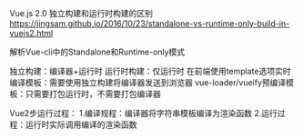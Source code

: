Vue.js 2.0 独立构建和运行时构建的区别 https://jingsam.github.io/2016/10/23/standalone-vs-runtime-only-build-in-vuejs2.html

解析Vue-cli中的Standalone和Runtime-only模式


独立构建：编译器+运行时
运行时构建：仅运行时
在前端使用template选项实时编译模板：需要使用独立构建将编译器发送到浏览器
vue-loader/vueify预编译模板：只需要打包运行时，不需要打包编译器


Vue2步运行过程：
1.编译规程：编译器将字符串模板编译为渲染函数
2.运行过程：运行时实际调用编译的渲染函数


